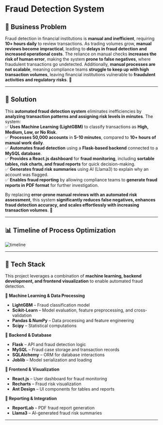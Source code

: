 # Fraud Detection System

## 📌 Business Problem  
Fraud detection in financial institutions is **manual and inefficient**, requiring **10+ hours daily** to review transactions. As trading volumes grow, **manual reviews become impractical**, leading to **delays in fraud detection and increased operational costs**. The reliance on manual checks **increases the risk of human error**, making the system **prone to false negatives**, where fraudulent transactions go undetected. Additionally, **manual processes are not scalable**, meaning compliance teams **struggle to keep up with high transaction volumes**, leaving financial institutions vulnerable to **fraudulent activities and regulatory risks**. 🚨  

---

## 🚀 Solution  
This **automated fraud detection system** eliminates inefficiencies by **analyzing transaction patterns and assigning risk levels in minutes**. The system:  
✅ **Uses Machine Learning (LightGBM)** to classify transactions as **High, Medium, Low, or No Risk**.  
✅ **Processes 50,000 accounts** in **5-10 minutes**, compared to **10+ hours of manual work daily**.  
✅ **Automates fraud detection** using a **Flask-based backend** connected to a **MySQL database**.  
✅ **Provides a React.js dashboard** for **fraud monitoring**, including **sortable tables, risk charts, and fraud reports** for quick decision-making.  
✅ **Generates fraud risk summaries** using AI (Llama3) to explain why an account was flagged.  
✅ **Enables fraud reporting** by allowing compliance teams to **generate fraud reports in PDF format** for further investigation.  

By replacing **error-prone manual reviews with an automated risk assessment**, this system **significantly reduces false negatives, enhances fraud detection accuracy, and scales effortlessly with increasing transaction volumes**. 🚀  

---

## 📊 Timeline of Process Optimization  
![timeline](https://github.com/user-attachments/assets/38fe56ff-266d-4929-bc21-c8291fed76ef)

---

## 🔧 Tech Stack  
This project leverages a combination of **machine learning, backend development, and frontend visualization** to enable automated fraud detection.  

**🔹 Machine Learning & Data Processing**  
- **LightGBM** – Fraud classification model
- **Scikit-Learn** – Model evaluation, feature preprocessing, and cross-validation  
- **Pandas & NumPy** – Data processing and feature engineering  
- **Scipy** – Statistical computations  

**🔹 Backend & Database**  
- **Flask** – API and fraud detection logic  
- **MySQL** – Fraud case storage and transaction records  
- **SQLAlchemy** – ORM for database interactions  
- **Joblib** – Model serialization and loading  

**🔹 Frontend & Visualization**  
- **React.js** – User dashboard for fraud monitoring  
- **Recharts** – Fraud risk visualization  
- **Ant Design** – UI components for tables and reports  

**🔹 Reporting & Integration**  
- **ReportLab** – PDF fraud report generation  
- **Llama3** – AI-generated fraud risk summaries
  
---
